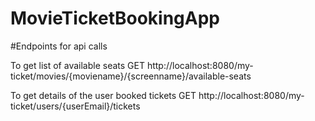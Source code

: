 # MovieTicketBookingApp

#Endpoints for api calls

To get list of available seats 
GET http://localhost:8080/my-ticket/movies/{moviename}/{screenname}/available-seats

To get details of the user booked tickets
GET http://localhost:8080/my-ticket/users/{userEmail}/tickets
